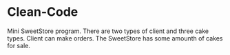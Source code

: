 # Clean-Code
Mini SweetStore program. 
There are two types of client and three cake types.
Client can make orders. 
The SweetStore has some amounth of cakes for sale.
